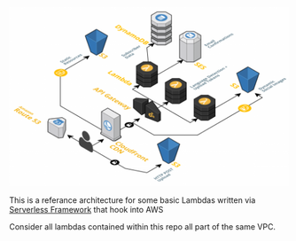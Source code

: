 <!--

https://github.com/ixartz/Serverless-Boilerplate-Express-TypeScript

![](./media/aws.jpeg)
![](./media/serverless.jpeg)

-->

![](./media/architecture.png)

This is a referance architecture for some basic Lambdas written via [Serverless Framework](https://www.serverless.com/) that hook into AWS

Consider all lambdas contained within this repo all part of the same VPC.